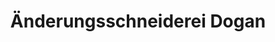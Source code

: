 ---
title: "Änderungsschneiderei Dogan"
url: /darmstadt/aenderungsschneiderei-dogan/
shop: Schneiderei
---